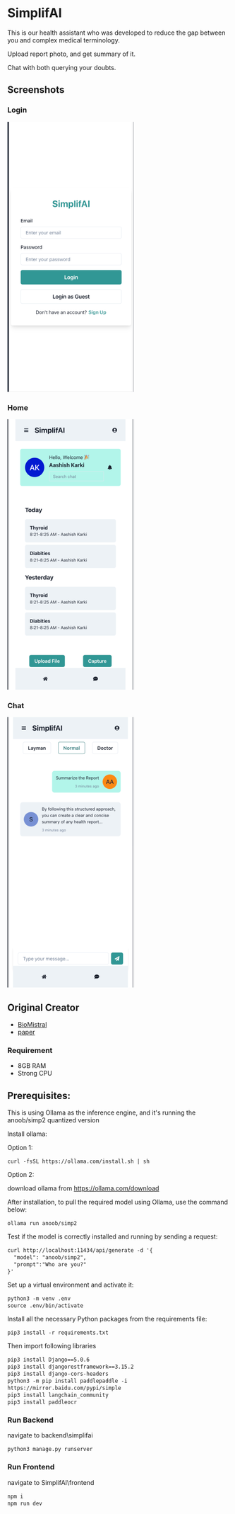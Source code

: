 
# SimplifAI

This is our health assistant who was developed to reduce the gap between you and complex medical terminology.

Upload report photo, and get summary of it.

Chat with both querying your doubts. 


## Screenshots
### Login 
![App Screenshot](img/login.png)
### Home
![App Screenshot](img/home.png)
### Chat
![App Screenshot](img/chat.png)

## Original Creator

- [BioMistral](https://huggingface.co/BioMistral)
- [paper]( https://arxiv.org/abs/2402.10373)

### Requirement

   - 8GB RAM
   - Strong CPU
   
## Prerequisites:
This is using Ollama as the inference engine, and it's running the anoob/simp2 quantized version

Install ollama:

Option 1:
```
curl -fsSL https://ollama.com/install.sh | sh
```
Option 2:

download ollama from 
https://ollama.com/download


After installation, to pull the required model using Ollama, use the command below:
```
ollama run anoob/simp2
```

Test if the model is correctly installed and running by sending a request:
```
curl http://localhost:11434/api/generate -d '{
  "model": "anoob/simp2",
  "prompt":"Who are you?"
}'
```

Set up a virtual environment and activate it:
```
python3 -m venv .env
source .env/bin/activate
```

Install all the necessary Python packages from the requirements file:
```
pip3 install -r requirements.txt
```
Then import following libraries

```
pip3 install Django==5.0.6
pip3 install djangorestframework==3.15.2
pip3 install django-cors-headers
python3 -m pip install paddlepaddle -i https://mirror.baidu.com/pypi/simple
pip3 install langchain_community
pip3 install paddleocr

```


### Run Backend

navigate to backend\simplifai

```
python3 manage.py runserver
```



### Run Frontend

navigate to SimplifAI\frontend

```
npm i
npm run dev
```
